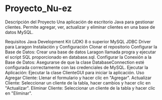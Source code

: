# Proyecto_Nu-ez
Descripción del Proyecto
Una aplicación de escritorio Java para gestionar clientes. Permite agregar, ver, actualizar y eliminar clientes en una base de datos MySQL.

Requisitos
Java Development Kit (JDK) 8 o superior
MySQL
JDBC Driver para Laragon
Instalación y Configuración
Clonar el repositorio
Configurar la Base de Datos: Crear una base de datos Laragon llamada progra y ejecutar el script SQL proporcionado en database.sql.
Configurar la Conexión a la Base de Datos: Asegurarse de que la clase DatabaseConnection esté configurada correctamente con las credenciales de MySQL.
Ejecutar la Aplicación: Ejecutar la clase ClienteGUI para iniciar la aplicación.
Uso
Agregar Cliente: Llenar el formulario y hacer clic en "Agregar".
Actualizar Cliente: Seleccionar un cliente de la tabla, hacer cambios y hacer clic en "Actualizar".
Eliminar Cliente: Seleccionar un cliente de la tabla y hacer clic en "Eliminar".

